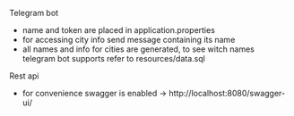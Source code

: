 Telegram bot
* name and token are placed in application.properties
* for accessing city info send message containing its name
* all names and info for cities are generated, to see witch names  
telegram bot supports refer to resources/data.sql

Rest api 
* for convenience swagger is enabled -> http://localhost:8080/swagger-ui/